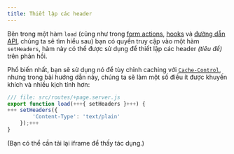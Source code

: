 ```yaml
---
title: Thiết lập các header
---
```


Bên trong một hàm `load` (cũng như trong [form actions](the-form-element), [hooks](handle) và [đường dẫn API](get-handlers), chúng ta sẽ tìm hiểu sau) bạn có quyền truy cập vào một hàm `setHeaders`, hàm này có thể được sử dụng để thiết lập các header _(tiêu đề)_ trên phản hồi.

Phổ biến nhất, bạn sẽ sử dụng nó để tùy chỉnh caching với [`Cache-Control`](https://developer.mozilla.org/en-US/docs/Web/HTTP/Headers/Cache-Control), nhưng trong bài hướng dẫn này, chúng ta sẽ làm một số điều ít được khuyến khích và nhiều kịch tính hơn:

```js
/// file: src/routes/+page.server.js
export function load(+++{ setHeaders }+++) {
+++	setHeaders({
		'Content-Type': 'text/plain'
	});+++
}
```

(Bạn có thể cần tải lại iframe để thấy tác dụng.)
